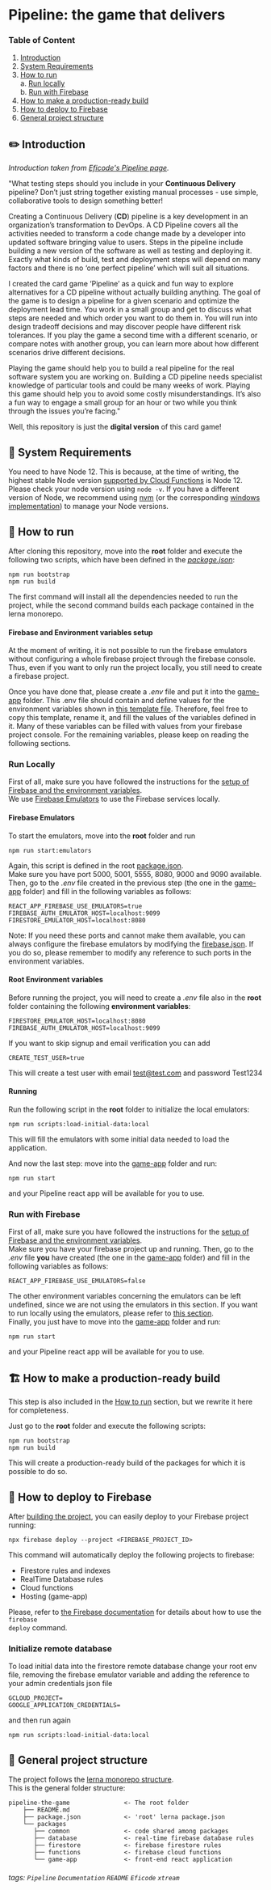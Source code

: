 Pipeline: the game that delivers
===

### Table of Content
1. [Introduction](#pencil2-introduction)
2. [System Requirements](#memo-system-requirements)
3. [How to run](#scroll-how-to-run)    
    a. [Run locally](#run-locally)    
    b. [Run with Firebase](#run-with-firebase)    
4. [How to make a production-ready build](#building_construction-how-to-make-a-production-ready-build)
5. [How to deploy to Firebase](#rocket-how-to-deploy-to-firebase)
6. [General project structure](#office-general-project-structure)

## :pencil2: Introduction
*Introduction taken from [Eficode's Pipeline page](https://www.praqma.com/stories/pipeline-card-game/).*

"What testing steps should you include in your **Continuous Delivery** pipeline? Don’t just string together existing manual processes - use simple, collaborative tools to design something better!

Creating a Continuous Delivery (**CD**) pipeline is a key development in an organization’s transformation to DevOps. A CD Pipeline covers all the activities needed to transform a code change made by a developer into updated software bringing value to users. Steps in the pipeline include building a new version of the software as well as testing and deploying it. Exactly what kinds of build, test and deployment steps will depend on many factors and there is no ‘one perfect pipeline’ which will suit all situations.

I created the card game ‘Pipeline’ as a quick and fun way to explore alternatives for a CD pipeline without actually building anything. The goal of the game is to design a pipeline for a given scenario and optimize the deployment lead time. You work in a small group and get to discuss what steps are needed and which order you want to do them in. You will run into design tradeoff decisions and may discover people have different risk tolerances. If you play the game a second time with a different scenario, or compare notes with another group, you can learn more about how different scenarios drive different decisions.

Playing the game should help you to build a real pipeline for the real software system you are working on. Building a CD pipeline needs specialist knowledge of particular tools and could be many weeks of work. Playing this game should help you to avoid some costly misunderstandings. It’s also a fun way to engage a small group for an hour or two while you think through the issues you’re facing."

Well, this repository is just the **digital version** of this card game!

## :memo: System Requirements
You need to have Node 12. This is because, at the time of writing, the highest stable Node version [supported by Cloud Functions](https://firebase.google.com/docs/functions/manage-functions) is Node 12. Please check your node version using <code>node -v</code>. If you have a different version of Node, we recommend using [nvm](https://github.com/nvm-sh/nvm) (or the corresponding [windows implementation](https://github.com/coreybutler/nvm-windows)) to manage your Node versions.


## :scroll: How to run

After cloning this repository, move into the **root** folder and execute the following two scripts, which have been defined in the *[package.json](./package.json)*:
```shell
npm run bootstrap
npm run build
```
The first command will install all the dependencies needed to run the project, while the second command builds each package contained in the lerna monorepo.   

#### Firebase and Environment variables setup
At the moment of writing, it is not possible to run the firebase emulators without configuring a whole firebase project through the firebase console. Thus, even if you want to only run the project locally, you still need to create a firebase project.    

Once you have done that, please create a *.env* file and put it into the [game-app](./packages/game-app) folder. This .env file should contain and define values for the environment variables shown in [this template file](./packages/game-app/.env.template). Therefore, feel free to copy this template, rename it, and fill the values of the variables defined in it. Many of these variables can be filled with values from your firebase project console. For the remaining variables, please keep on reading the following sections.

### Run Locally
First of all, make sure you have followed the instructions for the [setup of Firebase and the environment variables](#firebase-and-environment-variables-setup).   
We use [Firebase Emulators](https://firebase.google.com/docs/emulator-suite) to use the Firebase services locally.
#### Firebase Emulators
To start the emulators, move into the **root** folder and run
```shell
npm run start:emulators
```
Again, this script is defined in the root [package.json](./package.json).   
Make sure you have port 5000, 5001, 5555, 8080, 9000 and 9090 available. Then, go to the *.env* file created in the previous step (the one in the [game-app](./packages/game-app) folder) and fill in the following variables as follows:
```dotenv
REACT_APP_FIREBASE_USE_EMULATORS=true
FIREBASE_AUTH_EMULATOR_HOST=localhost:9099
FIRESTORE_EMULATOR_HOST=localhost:8080
```
Note: If you need these ports and cannot make them available, you can always configure the firebase emulators by modifying the [firebase.json](./firebase.json). If you do so, please remember to modify any reference to such ports in the environment variables.


#### Root Environment variables
Before running the project, you will need to create a *.env* file also in the **root** folder containing the following **environment variables**:
```dotenv
FIRESTORE_EMULATOR_HOST=localhost:8080
FIREBASE_AUTH_EMULATOR_HOST=localhost:9099
```

If you want to skip signup and email verification you can add 
```dotenv
CREATE_TEST_USER=true
```

This will create a test user with email test@test.com and password Test1234
#### Running
Run the following script in the **root** folder to initialize the local emulators:
```shell
npm run scripts:load-initial-data:local
```
This will fill the emulators with some initial data needed to load the application.  

And now the last step: move into the [game-app](./packages/game-app) folder and run:
```shell
npm run start
```
and your Pipeline react app will be available for you to use.


### Run with Firebase
First of all, make sure you have followed the instructions for the [setup of Firebase and the environment variables](#firebase-and-environment-variables-setup).   
Make sure you have your firebase project up and running. Then, go to the *.env* file **you** have created (the one in the [game-app](./packages/game-app) folder) and fill in the following variables as follows:
```dotenv
REACT_APP_FIREBASE_USE_EMULATORS=false
```
The other environment variables concerning the emulators can be left undefined, since we are not using the emulators in this section. If you want to run locally using the emulators, please refer to [this section](#run-locally).       
Finally, you just have to move into the [game-app](./packages/game-app) folder and run:
```shell
npm run start
```
and your Pipeline react app will be available for you to use.

## :building_construction: How to make a production-ready build
This step is also included in the [How to run](#how-to-run) section, but we rewrite it here for completeness. 

Just go to the **root** folder and execute the following scripts:
```shell
npm run bootstrap
npm run build
```
This will create a production-ready build of the packages for which it is possible to do so.

## :rocket: How to deploy to Firebase
After [building the project](#building_construction-how-to-make-a-production-ready-build), you can easily deploy to your Firebase project running:
```shell
npx firebase deploy --project <FIREBASE_PROJECT_ID>
```
This command will automatically deploy the following projects to firebase:
* Firestore rules and indexes
* RealTime Database rules
* Cloud functions
* Hosting (game-app)

Please, refer to [the Firebase documentation](https://firebase.google.com/docs/cli#deployment) for details about how to use the <code>firebase deploy</code> command.

### Initialize remote database

To load initial data into the firestore remote database change your root env file, removing 
the firebase emulator variable and adding the reference to your admin credentials json file
```dotenv
GCLOUD_PROJECT=
GOOGLE_APPLICATION_CREDENTIALS=
```
and then run again

```shell
npm run scripts:load-initial-data:local
```

## :office: General project structure
The project follows the [lerna monorepo structure](https://github.com/lerna/lerna).      
This is the general folder structure:
```
pipeline-the-game               <- The root folder
    ├── README.md        
    ├── package.json            <- 'root' lerna package.json
    └── packages
       ├── common               <- code shared among packages
       ├── database             <- real-time firebase database rules
       ├── firestore            <- firebase firestore rules
       ├── functions            <- firebase cloud functions
       └── game-app             <- front-end react application
```


###### tags: `Pipeline` `Documentation` `README` `Eficode` `xtream`
